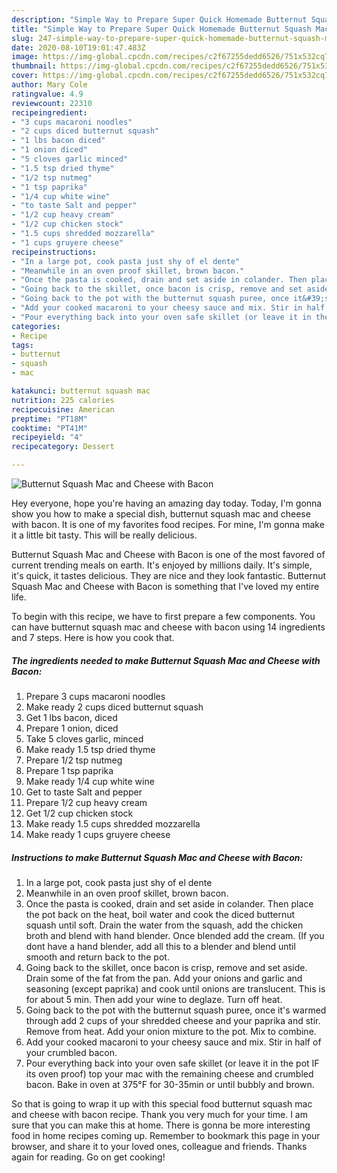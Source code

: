 ```yaml
---
description: "Simple Way to Prepare Super Quick Homemade Butternut Squash Mac and Cheese with Bacon"
title: "Simple Way to Prepare Super Quick Homemade Butternut Squash Mac and Cheese with Bacon"
slug: 247-simple-way-to-prepare-super-quick-homemade-butternut-squash-mac-and-cheese-with-bacon
date: 2020-08-10T19:01:47.483Z
image: https://img-global.cpcdn.com/recipes/c2f67255dedd6526/751x532cq70/butternut-squash-mac-and-cheese-with-bacon-recipe-main-photo.jpg
thumbnail: https://img-global.cpcdn.com/recipes/c2f67255dedd6526/751x532cq70/butternut-squash-mac-and-cheese-with-bacon-recipe-main-photo.jpg
cover: https://img-global.cpcdn.com/recipes/c2f67255dedd6526/751x532cq70/butternut-squash-mac-and-cheese-with-bacon-recipe-main-photo.jpg
author: Mary Cole
ratingvalue: 4.9
reviewcount: 22310
recipeingredient:
- "3 cups macaroni noodles"
- "2 cups diced butternut squash"
- "1 lbs bacon diced"
- "1 onion diced"
- "5 cloves garlic minced"
- "1.5 tsp dried thyme"
- "1/2 tsp nutmeg"
- "1 tsp paprika"
- "1/4 cup white wine"
- "to taste Salt and pepper"
- "1/2 cup heavy cream"
- "1/2 cup chicken stock"
- "1.5 cups shredded mozzarella"
- "1 cups gruyere cheese"
recipeinstructions:
- "In a large pot, cook pasta just shy of el dente"
- "Meanwhile in an oven proof skillet, brown bacon."
- "Once the pasta is cooked, drain and set aside in colander. Then place the pot back on the heat, boil water and cook the diced butternut squash until soft. Drain the water from the squash, add the chicken broth and blend with hand blender. Once blended add the cream. (If you dont have a hand blender, add all this to a blender and blend until smooth and return back to the pot."
- "Going back to the skillet, once bacon is crisp, remove and set aside. Drain some of the fat from the pan. Add your onions and garlic and seasoning (except paprika) and cook until onions are translucent. This is for about 5 min. Then add your wine to deglaze. Turn off heat."
- "Going back to the pot with the butternut squash puree, once it&#39;s warmed through add 2 cups of your shredded cheese and your paprika and stir. Remove from heat. Add your onion mixture to the pot. Mix to combine."
- "Add your cooked macaroni to your cheesy sauce and mix. Stir in half of your crumbled bacon."
- "Pour everything back into your oven safe skillet (or leave it in the pot IF its oven proof) top your mac with the remaining cheese and crumbled bacon. Bake in oven at 375°F for 30-35min or until bubbly and brown."
categories:
- Recipe
tags:
- butternut
- squash
- mac

katakunci: butternut squash mac 
nutrition: 225 calories
recipecuisine: American
preptime: "PT18M"
cooktime: "PT41M"
recipeyield: "4"
recipecategory: Dessert

---
```



![Butternut Squash Mac and Cheese with Bacon](https://img-global.cpcdn.com/recipes/c2f67255dedd6526/751x532cq70/butternut-squash-mac-and-cheese-with-bacon-recipe-main-photo.jpg)

Hey everyone, hope you're having an amazing day today. Today, I'm gonna show you how to make a special dish, butternut squash mac and cheese with bacon. It is one of my favorites food recipes. For mine, I'm gonna make it a little bit tasty. This will be really delicious.

Butternut Squash Mac and Cheese with Bacon is one of the most favored of current trending meals on earth. It's enjoyed by millions daily. It's simple, it's quick, it tastes delicious. They are nice and they look fantastic. Butternut Squash Mac and Cheese with Bacon is something that I've loved my entire life.




To begin with this recipe, we have to first prepare a few components. You can have butternut squash mac and cheese with bacon using 14 ingredients and 7 steps. Here is how you cook that.

<!--inarticleads1-->

##### The ingredients needed to make Butternut Squash Mac and Cheese with Bacon:

1. Prepare 3 cups macaroni noodles
1. Make ready 2 cups diced butternut squash
1. Get 1 lbs bacon, diced
1. Prepare 1 onion, diced
1. Take 5 cloves garlic, minced
1. Make ready 1.5 tsp dried thyme
1. Prepare 1/2 tsp nutmeg
1. Prepare 1 tsp paprika
1. Make ready 1/4 cup white wine
1. Get to taste Salt and pepper
1. Prepare 1/2 cup heavy cream
1. Get 1/2 cup chicken stock
1. Make ready 1.5 cups shredded mozzarella
1. Make ready 1 cups gruyere cheese




<!--inarticleads2-->

##### Instructions to make Butternut Squash Mac and Cheese with Bacon:

1. In a large pot, cook pasta just shy of el dente
1. Meanwhile in an oven proof skillet, brown bacon.
1. Once the pasta is cooked, drain and set aside in colander. Then place the pot back on the heat, boil water and cook the diced butternut squash until soft. Drain the water from the squash, add the chicken broth and blend with hand blender. Once blended add the cream. (If you dont have a hand blender, add all this to a blender and blend until smooth and return back to the pot.
1. Going back to the skillet, once bacon is crisp, remove and set aside. Drain some of the fat from the pan. Add your onions and garlic and seasoning (except paprika) and cook until onions are translucent. This is for about 5 min. Then add your wine to deglaze. Turn off heat.
1. Going back to the pot with the butternut squash puree, once it&#39;s warmed through add 2 cups of your shredded cheese and your paprika and stir. Remove from heat. Add your onion mixture to the pot. Mix to combine.
1. Add your cooked macaroni to your cheesy sauce and mix. Stir in half of your crumbled bacon.
1. Pour everything back into your oven safe skillet (or leave it in the pot IF its oven proof) top your mac with the remaining cheese and crumbled bacon. Bake in oven at 375°F for 30-35min or until bubbly and brown.




So that is going to wrap it up with this special food butternut squash mac and cheese with bacon recipe. Thank you very much for your time. I am sure that you can make this at home. There is gonna be more interesting food in home recipes coming up. Remember to bookmark this page in your browser, and share it to your loved ones, colleague and friends. Thanks again for reading. Go on get cooking!
